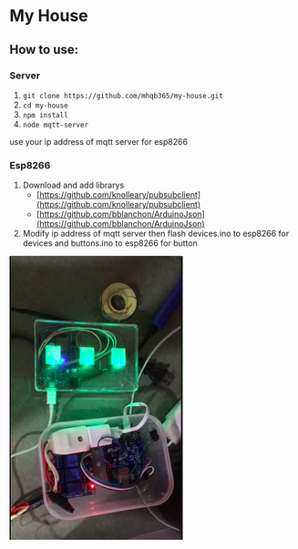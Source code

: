# My House

## How to use:

### Server
1. `git clone https://github.com/mhqb365/my-house.git`
2. `cd my-house`
3. `npm install`
4. `node mqtt-server`

use your ip address of mqtt server for esp8266

### Esp8266
1. Download and add librarys
    - [https://github.com/knolleary/pubsubclient](https://github.com/knolleary/pubsubclient)
    - [https://github.com/bblanchon/ArduinoJson](https://github.com/bblanchon/ArduinoJson)
2. Modify ip address of mqtt server then flash devices.ino to esp8266 for devices and buttons.ino to esp8266 for button

![demo](demo.png)